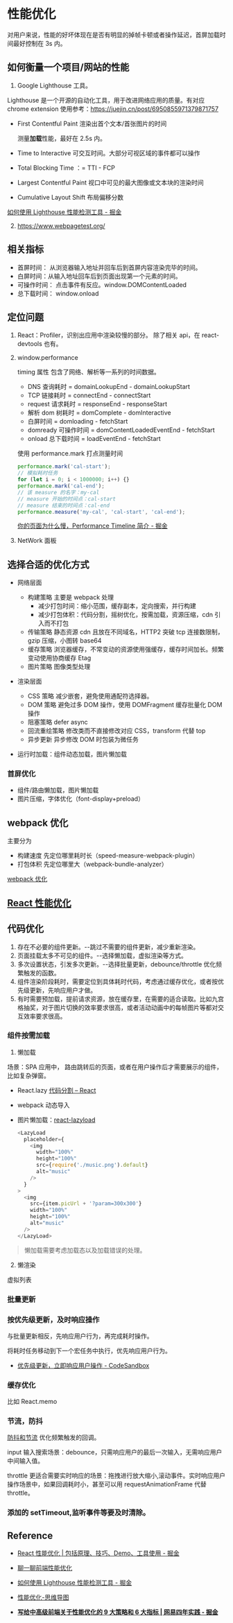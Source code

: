 # 性能优化

对用户来说，性能的好坏体现在是否有明显的掉帧卡顿或者操作延迟，首屏加载时间最好控制在 3s 内。

## 如何衡量一个项目/网站的性能

1. Google Lighthouse 工具。

Lighthouse 是一个开源的自动化工具，用于改进网络应用的质量。有对应 chrome extension 使用参考：https://juejin.cn/post/6950855971379871757

- First Contentful Paint 渲染出首个文本/首张图片的时间

  测量**加载**性能，最好在 2.5s 内。

- Time to Interactive 可交互时间。大部分可视区域的事件都可以操作
- Total Blocking Time ：= TTI - FCP
- Largest Contentful Paint 视口中可见的最大图像或文本块的渲染时间
- Cumulative Layout Shift 布局偏移分数

[如何使用 Lighthouse 性能检测工具 - 掘金](https://juejin.cn/post/6950855971379871757#heading-6)

2. https://www.webpagetest.org/

## 相关指标

- 首屏时间： 从浏览器输入地址并回车后到首屏内容渲染完毕的时间。
- 白屏时间：从输入地址回车后到页面出现第一个元素的时间。
- 可操作时间： 点击事件有反应。window.DOMContentLoaded
- 总下载时间： window.onload

## 定位问题

1.  React：Profiler，识别出应用中渲染较慢的部分。 除了相关 api，在 react-devtools 也有。

2.  window.performance

    timing 属性 包含了网络、解析等一系列的时间数据。

    - DNS 查询耗时 = domainLookupEnd - domainLookupStart
    - TCP 链接耗时 = connectEnd - connectStart
    - request 请求耗时 = responseEnd - responseStart
    - 解析 dom 树耗时 = domComplete - domInteractive
    - 白屏时间 = domloading - fetchStart
    - domready 可操作时间 = domContentLoadedEventEnd - fetchStart
    - onload 总下载时间 = loadEventEnd - fetchStart

    使用 performance.mark 打点测量时间

    ```js
    performance.mark('cal-start');
    // 模拟耗时任务
    for (let i = 0; i < 1000000; i++) {}
    performance.mark('cal-end');
    // 该 measure 的名字：my-cal
    // measure 开始的时间点：cal-start
    // measure 结束的时间点：cal-end
    performance.measure('my-cal', 'cal-start', 'cal-end');
    ```

    [你的页面为什么慢，Performance Timeline 简介 - 掘金](https://juejin.cn/post/6844904020109164552#heading-5)

3.  NetWork 面板

## 选择合适的优化方式

- 网络层面

  - 构建策略 主要是 webpack 处理
    - 减少打包时间：缩小范围，缓存副本，定向搜索，并行构建
    - 减少打包体积：代码分割，摇树优化，按需加载，资源压缩，cdn 引入而不打包
  - 传输策略 静态资源 cdn 且放在不同域名，HTTP2 突破 tcp 连接数限制，gzip 压缩，小图转 base64
  - 缓存策略 浏览器缓存，不常变动的资源使用强缓存，缓存时间加长。频繁变动使用协商缓存 Etag
  - 图片策略 图像类型处理

- 渲染层面

  - CSS 策略 减少嵌套，避免使用通配符选择器。
  - DOM 策略 避免过多 DOM 操作，使用 DOMFragment 缓存批量化 DOM 操作
  - 阻塞策略 defer async
  - 回流重绘策略 修改类而不直接修改对应 CSS，transform 代替 top
  - 异步更新 异步修改 DOM 时包装为微任务

- 运行时加载：组件动态加载，图片懒加载

### 首屏优化

- 组件/路由懒加载，图片懒加载
- 图片压缩，字体优化（font-display+preload）

## webpack 优化

主要分为

- 构建速度 先定位哪里耗时长（speed-measure-webpack-plugin）
- 打包体积 先定位哪里大（webpack-bundle-analyzer）

[webpack 优化](./webpack#webpack-优化)

## [ React 性能优化](/docs/react/design-pattern-and-best-practices#react-中的性能优化)

## 代码优化

1. 存在不必要的组件更新。--跳过不需要的组件更新，减少重新渲染。
2. 页面挂载太多不可见的组件。--选择懒加载，虚拟渲染等方式。
3. 多次设置状态，引发多次更新。--选择批量更新，debounce/throttle 优化频繁触发的函数。
4. 组件渲染阶段耗时，需要定位到具体耗时代码，考虑通过缓存优化，或者按优先级更新，先响应用户才做。
5. 有时需要预加载，提前请求资源，放在缓存里，在需要的适合读取。比如九宫格抽奖，对于图片切换的效率要求很高，或者活动动画中的每帧图片等都对交互效率要求很高。

### 组件按需加载

1. 懒加载

场景：SPA 应用中， 路由跳转后的页面，或者在用户操作后才需要展示的组件，比如复杂弹窗。

- React.lazy [代码分割 – React](https://zh-hans.reactjs.org/docs/code-splitting.html#reactlazy)
- webpack 动态导入

- 图片懒加载：[react-lazyload](https://www.npmjs.com/package/react-lazyload)
  ```js
  <LazyLoad
    placeholder={
      <img
        width="100%"
        height="100%"
        src={require('./music.png').default}
        alt="music"
      />
    }
  >
    <img
      src={item.picUrl + '?param=300x300'}
      width="100%"
      height="100%"
      alt="music"
    />
  </LazyLoad>
  ```

> 懒加载需要考虑加载态以及加载错误的处理。

2. 懒渲染

虚拟列表

### 批量更新

### 按优先级更新，及时响应操作

与批量更新相反，先响应用户行为，再完成耗时操作。

将耗时任务移动到下一个宏任务中执行，优先响应用户行为。

- [优先级更新，立即响应用户操作 - CodeSandbox](https://codesandbox.io/s/youxianjigengxinlijixiangyingyonghucaozuo-eb740?file=/src/App.js)

### 缓存优化

比如 React.memo

### 节流，防抖

[防抖和节流](/docs/fe-basic/javascript/basic/debounce-and-throttle) 优化频繁触发的回调。

input 输入搜索场景：debounce，只需响应用户的最后一次输入，无需响应用户中间输入值。

throttle 更适合需要实时响应的场景：拖拽进行放大缩小,滚动事件。实时响应用户操作场景中，如果回调耗时小，甚至可以用 requestAnimationFrame 代替 throttle。

### 添加的 setTimeout,监听事件等要及时清除。

## Reference

- [React 性能优化 | 包括原理、技巧、Demo、工具使用 - 掘金](https://juejin.cn/post/6935584878071119885#heading-10)

- [聊一聊前端性能优化](https://juejin.cn/post/6911472693405548557)
- [如何使用 Lighthouse 性能检测工具 - 掘金](https://juejin.cn/post/6950855971379871757#heading-6)
- [性能优化-思维导图](https://docs.qq.com/mind/DWnljWm52eEVjWWNE)
- [**写给中高级前端关于性能优化的 9 大策略和 6 大指标 | 网易四年实践 - 掘金**](https://juejin.cn/post/6981673766178783262#heading-6)
